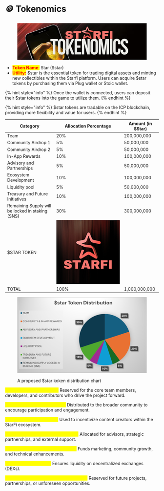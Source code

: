 # 🪙 Tokenomics

<figure><img src="../.gitbook/assets/8.png" alt=""><figcaption></figcaption></figure>

* <mark style="color:red;">**Token Name**</mark><mark style="color:red;">:</mark> Star ($star)
* <mark style="color:red;">**Utility:**</mark> $star is the essential token for trading digital assets and minting new collectibles within the Starfi platform. Users can acquire $star tokens by purchasing them via Plug wallet or Stoic wallet.&#x20;

{% hint style="info" %}
Once the wallet is connected, users can deposit their $star tokens into the game to utilize them.&#x20;
{% endhint %}

{% hint style="info" %}
$star tokens are tradable on the ICP blockchain, providing more flexibility and value for users.
{% endhint %}

| Category                                         | Allocation Percentage                     | Amount (in $Star)  |
| ------------------------------------------------ | ----------------------------------------- | ------------------ |
| Team                                             | 20%                                       | 200,000,000        |
| Community Airdrop 1                              | 5%                                        | 50,000,000         |
| Community Airdrop 2                              | 5%                                        | 50,000,000         |
| In-App Rewards                                   | 10%                                       | 100,000,000        |
| Advisory and Partnerships                        | 5%                                        | 50,000,000         |
| Ecosystem Development                            | 10%                                       | 100,000,000        |
| Liquidity pool                                   | 5%                                        | 50,000,000         |
| Treasury and Future Initiatives                  | 10%                                       | 100,000,000        |
| Remaining Supply will be locked in staking (SNS) | 30%                                       | 300,000,000        |
| $STAR TOKEN                                      | ![](<../.gitbook/assets/Starfi logo.png>) |                    |
| TOTAL                                            | 100%                                      | 1,000,000,000      |

<figure><img src="../.gitbook/assets/Starfi piechart.png" alt="" width="563"><figcaption><p>A proposed $star koken distribution chart</p></figcaption></figure>

<mark style="color:yellow;">**1. Team Allocation (20%):**</mark> Reserved for the core team members, developers, and contributors who drive the project forward.

<mark style="color:yellow;">**2. Community Airdrop (10%):**</mark> Distributed to the broader community to encourage participation and engagement.

<mark style="color:yellow;">**3. In-App Rewards (10%):**</mark> Used to incentivize content creators within the StarFi ecosystem.

<mark style="color:yellow;">**4. Advisory and Partnerships (5%):**</mark> Allocated for advisors, strategic partnerships, and external support.

<mark style="color:yellow;">**5. Ecosystem Development (10%):**</mark> Funds marketing, community growth, and technical enhancements.

<mark style="color:yellow;">**6. Liquidity Pool (5%):**</mark> Ensures liquidity on decentralized exchanges (DEXs).

<mark style="color:yellow;">**7. Treasury and Future Initiatives (10%):**</mark> Reserved for future projects, partnerships, or unforeseen opportunities.
